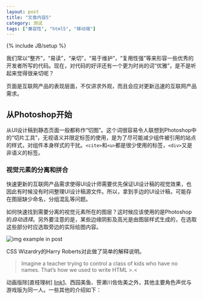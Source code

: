 ```yaml
---
layout: post
title: "文章内容5"
category: 测试
tags: ["兼容性", "html5", "移动端"]
---
```

{% include JB/setup %}

我们常以“整齐”，“易读”，“亲切”，“易于维护”，“复用性强”等来形容一些优秀的开发者所写的代码。现在，对代码的好评还有一个更为时尚的词“优雅”，是不是听起来觉得很亲切呢？

页面是互联网产品的表现层面，不仅讲求外观，而且会应对更新迅速的互联网产品需求。

## 从Photoshop开始 ##

从UI设计稿到静态页面一般都称作“切图”。这个词很容易令人联想到Photoshop中的“切片工具”，无视语义并限定标签的使用，是为了尽可能减少组件被引用的站点的样式，对组件本身样式的干扰。`<cite>`和`<u>`都是很少使用的标签，`<div>`又是非语义的标签。

### 视觉元素的分离和拼合 ###

快速更新的互联网产品需求使得UI设计师需要优先保证UI设计稿的视觉效果，也因此有时候没有时间整理UI设计稿源文件。所以，拿到手边的UI设计稿，可能存在图层缺少命名，分组混乱等问题。

如何快速找到需要分离的视觉元素所在的图层？这时候应该使用的是Photoshop的*自动选择*。另外要注意的是，某些边缘阴影及高光是由图层样式生成的，在选取这些部分时应选取旁边的实际绘图内容。

![img example in post][img1]

CSS Wizardry的Harry Roberts对此做了简单的解释说明。

> Imagine a teacher trying to control a class of kids who have no names. 
> That’s how we used to write HTML >.<

动画版除[直枝理树] [link1]、西园美鱼、笹濑川佐佐美之外，其他主要角色声优与游戏版为同一人。一些其他的介绍如下：

   [img1]: {{PURE_ASSET_PATH}}/used-images/temp/img_example_in_post.jpg   "img example1 in post"
   [link1]: http://www.google.com/       "google link"